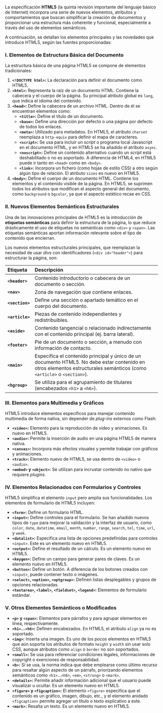 La especificación **HTML5** (la quinta revisión importante del lenguaje básico de Internet) incorpora una serie de nuevos elementos, atributos y comportamientos que buscan simplificar la creación de documentos y proporcionar una estructura más coherente y funcional, especialmente a través del uso de elementos semánticos.

A continuación, se detallan los elementos principales y las novedades que introduce HTML5, según las fuentes proporcionadas:

### I. Elementos de Estructura Básica del Documento

La estructura básica de una página HTML5 se compone de elementos tradicionales:

1.  **`<!DOCTYPE html>`:** La declaración para definir el documento como HTML5.
2.  **`<html>`:** Representa la raíz de un documento HTML. Contiene la cabecera y el cuerpo de la página. Su principal atributo global es `lang`, que indica el idioma del contenido.
3.  **`<head>`:** Define la cabecera de un archivo HTML. Dentro de él se encuentran elementos como:
    *   **`<title>`:** Define el título de un documento.
    *   **`<base>`:** Define una dirección por defecto o una página por defecto de todos los enlaces.
    *   **`<meta>`:** Utilizado para metadatos. En HTML5, el atributo `charset` reemplaza a `http-equiv` para definir el mapa de caracteres.
    *   **`<script>`:** Se usa para incluir un *script* o programa local Javascript en el documento HTML, y en HTML5 se ha añadido el atributo `async`.
    *   **`<noscript>`:** Define un contenido alternativo cuando un *script* está deshabilitado o no es soportado. A diferencia de HTML4, en HTML5 puede ir tanto en `<head>` como en `<body>`.
    *   **`<link>`:** Incorpora un fichero (como hojas de estilo CSS) a otro según algún tipo de relación. El atributo `sizes` es nuevo en HTML5.
4.  **`<body>`:** Define el cuerpo de un documento HTML. Contiene los elementos y el contenido visible de la página. En HTML5, se suprimen todos los atributos que modifican el aspecto general del documento, como `background` o `bgcolor`, ya que el aspecto estético recae en CSS.

### II. Nuevos Elementos Semánticos Estructurales

Una de las innovaciones principales de HTML5 es la introducción de **etiquetas semánticas** para definir la estructura de la página, lo que reduce drásticamente el uso de etiquetas no semánticas como `<div>` y `<span>`. Las etiquetas semánticas aportan información relevante sobre el tipo de contenido que encierran.

Los nuevos elementos estructurales principales, que reemplazan la necesidad de usar *divs* con identificadores (`<div id="header">`) para estructurar la página, son:

| Etiqueta | Descripción |
| :--- | :--- |
| **`<header>`** | Contenido introductorio o cabecera de un documento o sección. |
| **`<nav>`** | Zona de navegación que contiene enlaces. |
| **`<section>`** | Define una sección o apartado temático en el cuerpo del documento. |
| **`<article>`** | Piezas de contenido independientes y redistribuibles. |
| **`<aside>`** | Contenido tangencial o relacionado indirectamente con el contenido principal (ej. barra lateral). |
| **`<footer>`** | Pie de un documento o sección, a menudo con información de contacto. |
| **`<main>`** | Especifica el contenido principal y único de un documento HTML5. No debe estar contenido en otros elementos estructurales semánticos (como `<article>` o `<section>`). |
| **`<hgroup>`** | Se utiliza para el agrupamiento de titulares (encabezados `<h1>` a `<h6>`). |

### III. Elementos para Multimedia y Gráficos

HTML5 introduce elementos específicos para manejar contenido multimedia de forma nativa, sin depender de *plug-ins* externos como Flash:

*   **`<video>`:** Elemento para la reproducción de vídeo y animaciones. Es nuevo en HTML5.
*   **`<audio>`:** Permite la inserción de audio en una página HTML5 de manera nativa.
*   **`<canvas>`:** Incorpora más efectos visuales y permite trabajar con gráficos y animaciones.
*   **`<track>`:** Elemento nuevo de HTML5, se usa dentro de `<video>` o `<audio>`.
*   **`<embed>` y `<object>`:** Se utilizan para incrustar contenido no nativo que requiere *plugins*.

### IV. Elementos Relacionados con Formularios y Controles

HTML5 simplifica el elemento `input` pero amplía sus funcionalidades. Los elementos de formulario de HTML5 incluyen:

*   **`<form>`:** Define un formulario HTML.
*   **`<input>`:** Define controles para el formulario. Se han añadido nuevos tipos de `type` para mejorar la validación y la interfaz de usuario, como `color`, `date`, `datetime`, `email`, `month`, `number`, `range`, `search`, `tel`, `time`, `url`, y `week`.
*   **`<datalist>`:** Especifica una lista de opciones predefinidas para controles `<input>`. Este es un elemento nuevo en HTML5.
*   **`<output>`:** Define el resultado de un cálculo. Es un elemento nuevo en HTML5.
*   **`<keygen>`:** Define un campo para generar pares de claves. Es un elemento nuevo en HTML5.
*   **`<button>`:** Define un botón. A diferencia de los botones creados con `<input>`, puede contener texto o imágenes.
*   **`<select>`, `<option>`, `<optgroup>`:** Definen listas desplegables y grupos de opciones relacionadas.
*   **`<textarea>`, `<label>`, `<fieldset>`, `<legend>`:** Elementos de formulario estándar.

### V. Otros Elementos Semánticos o Modificados

*   **`<p>` y `<span>`:** Elementos para párrafos y para agrupar elementos en línea, respectivamente.
*   **`<h1>`...`<h6>`:** Definen encabezados. En HTML5, el atributo `align` ya no es soportado.
*   **`<img>`:** Inserta una imagen. Es uno de los pocos elementos en HTML5 que aún soporta los atributos de formato `height` y `width` sin usar solo CSS, aunque atributos como `align` o `border` no son soportados.
*   **`<small>`:** Se usa para referenciar condiciones legales, informaciones de copyright o exenciones de responsabilidad.
*   **`<b>`:** Si se usa, la norma indica que debe emplearse como último recurso para resaltar algún aspecto de un párrafo, priorizando elementos semánticos como `<h1>`...`<h6>`, `<em>`, `<strong>` o `<mark>`.
*   **`<details>`:** Permite añadir información adicional que el usuario puede visualizar u ocultar. Es un elemento nuevo en HTML5.
*   **`<figure>` y `<figcaption>`:** El elemento `<figure>` especifica que el contenido es un gráfico, imagen, dibujo, etc., y el elemento anidado `<figcaption>` permite agregar un título o texto explicativo a este.
*   **`<mark>`:** Resalta un texto. Es un elemento nuevo en HTML5.

